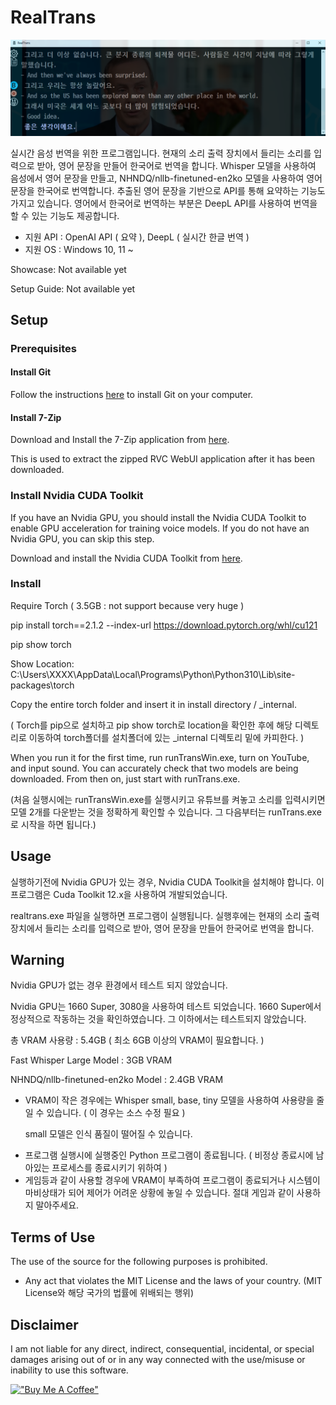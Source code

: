 # RealTrans

![](thumbnail.png?raw=true)

실시간 음성 번역을 위한 프로그램입니다. 
현재의 소리 출력 장치에서 들리는 소리를 입력으로 받아, 영어 문장을 만들어 한국어로 번역을 합니다.
Whisper 모델을 사용하여 음성에서 영어 문장을 만들고, NHNDQ/nllb-finetuned-en2ko 모델을 사용하여 영어 문장을 한국어로 번역합니다.
추출된 영어 문장을 기반으로 API를 통해 요약하는 기능도 가지고 있습니다.
영어에서 한국어로 번역하는 부분은 DeepL API를 사용하여 번역을 할 수 있는 기능도 제공합니다.

- 지원 API : OpenAI API ( 요약 ), DeepL ( 실시간 한글 번역 )
- 지원 OS : Windows 10, 11 ~

Showcase: Not available yet

Setup Guide: Not available yet

## Setup

### Prerequisites

#### Install Git

Follow the instructions [here](https://git-scm.com/book/en/v2/Getting-Started-Installing-Git) to install Git on your computer.

#### Install 7-Zip

Download and Install the 7-Zip application from [here](https://www.7-zip.org/download.html).

This is used to extract the zipped RVC WebUI application after it has been downloaded.

### Install Nvidia CUDA Toolkit

If you have an Nvidia GPU, you should install the Nvidia CUDA Toolkit to enable GPU acceleration for training voice models. If you do not have an Nvidia GPU, you can skip this step.

Download and install the Nvidia CUDA Toolkit from [here](https://developer.nvidia.com/cuda-toolkit-archive).

### Install

Require Torch ( 3.5GB : not support because very huge )

pip install torch==2.1.2 --index-url https://download.pytorch.org/whl/cu121

pip show torch

Show Location: C:\Users\XXXX\AppData\Local\Programs\Python\Python310\Lib\site-packages\torch

Copy the entire torch folder and insert it in install directory / _internal.

( Torch를 pip으로 설치하고 pip show torch로 location을 확인한 후에 해당 디렉토리로 이동하여 torch폴더를 설치폴더에 있는 _internal 디렉토리 밑에 카피한다. )

When you run it for the first time, run runTransWin.exe, turn on YouTube, and input sound. You can accurately check that two models are being downloaded. From then on, just start with runTrans.exe.

(처음 실행시에는 runTransWin.exe를 실행시키고 유튜브를 켜놓고 소리를 입력시키면 모델 2개를 다운받는 것을 정확하게 확인할 수 있습니다. 그 다음부터는 runTrans.exe로 시작을 하면 됩니다.)

## Usage

실행하기전에 Nvidia GPU가 있는 경우, Nvidia CUDA Toolkit을 설치해야 합니다.
이 프로그램은 Cuda Toolkit 12.x을 사용하여 개발되었습니다.

realtrans.exe 파일을 실행하면 프로그램이 실행됩니다.
실행후에는 현재의 소리 출력 장치에서 들리는 소리를 입력으로 받아, 영어 문장을 만들어 한국어로 번역을 합니다.

## Warning

Nvidia GPU가 없는 경우 환경에서 테스트 되지 않았습니다.

Nvidia GPU는 1660 Super, 3080을 사용하여 테스트 되었습니다. 
1660 Super에서 정상적으로 작동하는 것을 확인하였습니다. 그 이하에서는 테스트되지 않았습니다.

총 VRAM 사용량 : 5.4GB ( 최소 6GB 이상의 VRAM이 필요합니다. )

Fast Whisper Large Model : 3GB VRAM

NHNDQ/nllb-finetuned-en2ko Model : 2.4GB VRAM

- VRAM이 작은 경우에는  Whisper small, base, tiny 모델을 사용하여 사용량을 줄일 수 있습니다. ( 이 경우는 소스 수정 필요 )
  
  small 모델은 인식 품질이 떨어질 수 있습니다.

* 프로그램 실행시에 실행중인 Python 프로그램이 종료됩니다. ( 비정상 종료시에 남아있는 프로세스를 종료시키기 위하여 )
* 게임등과 같이 사용할 경우에 VRAM이 부족하여 프로그램이 종료되거나 시스템이 마비상태가 되어 제어가 어려운 상황에 놓일 수 있습니다. 
  절대 게임과 같이 사용하지 말아주세요.

## Terms of Use

The use of the source for the following purposes is prohibited.

* Any act that violates the MIT License and the laws of your country. (MIT License와 해당 국가의 법률에 위배되는 행위)

## Disclaimer

I am not liable for any direct, indirect, consequential, incidental, or special damages arising out of or in any way connected with the use/misuse or inability to use this software.

[!["Buy Me A Coffee"](https://www.buymeacoffee.com/assets/img/custom_images/orange_img.png)](https://www.buymeacoffee.com/realtrans)
